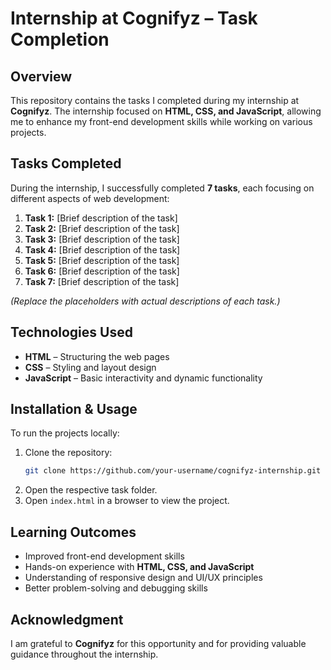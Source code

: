 # Internship at Cognifyz – Task Completion

## Overview
This repository contains the tasks I completed during my internship at **Cognifyz**. The internship focused on **HTML, CSS, and JavaScript**, allowing me to enhance my front-end development skills while working on various projects.

## Tasks Completed
During the internship, I successfully completed **7 tasks**, each focusing on different aspects of web development:

1. **Task 1:** [Brief description of the task]
2. **Task 2:** [Brief description of the task]
3. **Task 3:** [Brief description of the task]
4. **Task 4:** [Brief description of the task]
5. **Task 5:** [Brief description of the task]
6. **Task 6:** [Brief description of the task]
7. **Task 7:** [Brief description of the task]

*(Replace the placeholders with actual descriptions of each task.)*

## Technologies Used
- **HTML** – Structuring the web pages  
- **CSS** – Styling and layout design  
- **JavaScript** – Basic interactivity and dynamic functionality  

## Installation & Usage
To run the projects locally:

1. Clone the repository:
   ```bash
   git clone https://github.com/your-username/cognifyz-internship.git
   ```
2. Open the respective task folder.
3. Open `index.html` in a browser to view the project.

## Learning Outcomes
- Improved front-end development skills  
- Hands-on experience with **HTML, CSS, and JavaScript**  
- Understanding of responsive design and UI/UX principles  
- Better problem-solving and debugging skills  

## Acknowledgment
I am grateful to **Cognifyz** for this opportunity and for providing valuable guidance throughout the internship.

